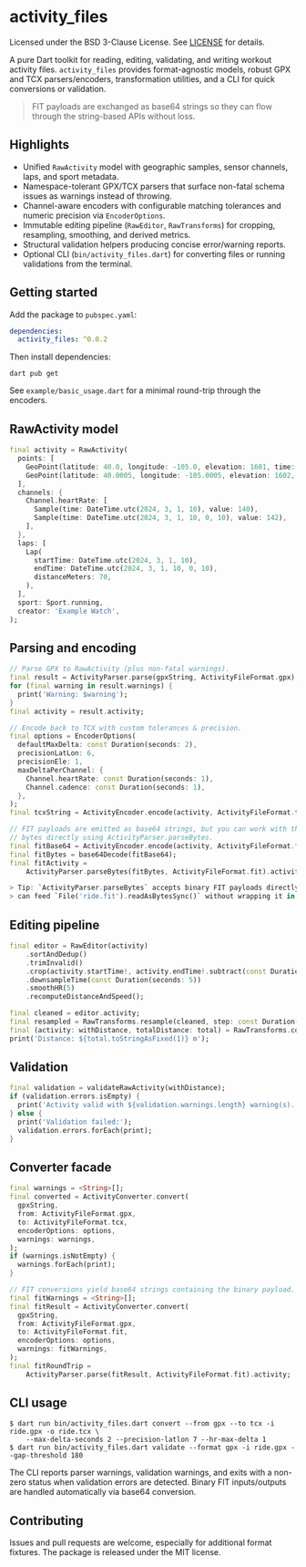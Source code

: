# activity_files
Licensed under the BSD 3-Clause License. See [LICENSE](./LICENSE) for details.

A pure Dart toolkit for reading, editing, validating, and writing workout
activity files. `activity_files` provides format-agnostic models, robust GPX and
TCX parsers/encoders, transformation utilities, and a CLI for quick conversions
or validation.

> FIT payloads are exchanged as base64 strings so they can flow through the
> string-based APIs without loss.

## Highlights

- Unified `RawActivity` model with geographic samples, sensor channels, laps,
  and sport metadata.
- Namespace-tolerant GPX/TCX parsers that surface non-fatal schema issues as
  warnings instead of throwing.
- Channel-aware encoders with configurable matching tolerances and numeric
  precision via `EncoderOptions`.
- Immutable editing pipeline (`RawEditor`, `RawTransforms`) for cropping,
  resampling, smoothing, and derived metrics.
- Structural validation helpers producing concise error/warning reports.
- Optional CLI (`bin/activity_files.dart`) for converting files or running
  validations from the terminal.

## Getting started

Add the package to `pubspec.yaml`:

```yaml
dependencies:
  activity_files: ^0.0.2
```

Then install dependencies:

```shell
dart pub get
```

See `example/basic_usage.dart` for a minimal round-trip through the encoders.

## RawActivity model

```dart
final activity = RawActivity(
  points: [
    GeoPoint(latitude: 40.0, longitude: -105.0, elevation: 1601, time: DateTime.utc(2024, 3, 1, 10)),
    GeoPoint(latitude: 40.0005, longitude: -105.0005, elevation: 1602, time: DateTime.utc(2024, 3, 1, 10, 0, 10)),
  ],
  channels: {
    Channel.heartRate: [
      Sample(time: DateTime.utc(2024, 3, 1, 10), value: 140),
      Sample(time: DateTime.utc(2024, 3, 1, 10, 0, 10), value: 142),
    ],
  },
  laps: [
    Lap(
      startTime: DateTime.utc(2024, 3, 1, 10),
      endTime: DateTime.utc(2024, 3, 1, 10, 0, 10),
      distanceMeters: 70,
    ),
  ],
  sport: Sport.running,
  creator: 'Example Watch',
);
```

## Parsing and encoding

```dart
// Parse GPX to RawActivity (plus non-fatal warnings).
final result = ActivityParser.parse(gpxString, ActivityFileFormat.gpx);
for (final warning in result.warnings) {
  print('Warning: $warning');
}
final activity = result.activity;

// Encode back to TCX with custom tolerances & precision.
final options = EncoderOptions(
  defaultMaxDelta: const Duration(seconds: 2),
  precisionLatLon: 6,
  precisionEle: 1,
  maxDeltaPerChannel: {
    Channel.heartRate: const Duration(seconds: 1),
    Channel.cadence: const Duration(seconds: 1),
  },
);
final tcxString = ActivityEncoder.encode(activity, ActivityFileFormat.tcx, options: options);

// FIT payloads are emitted as base64 strings, but you can work with the raw
// bytes directly using ActivityParser.parseBytes.
final fitBase64 = ActivityEncoder.encode(activity, ActivityFileFormat.fit, options: options);
final fitBytes = base64Decode(fitBase64);
final fitActivity =
    ActivityParser.parseBytes(fitBytes, ActivityFileFormat.fit).activity;

> Tip: `ActivityParser.parseBytes` accepts binary FIT payloads directly, so you
> can feed `File('ride.fit').readAsBytesSync()` without wrapping it in base64.
```

## Editing pipeline

```dart
final editor = RawEditor(activity)
    .sortAndDedup()
    .trimInvalid()
    .crop(activity.startTime!, activity.endTime!.subtract(const Duration(minutes: 1)))
    .downsampleTime(const Duration(seconds: 5))
    .smoothHR(5)
    .recomputeDistanceAndSpeed();

final cleaned = editor.activity;
final resampled = RawTransforms.resample(cleaned, step: const Duration(seconds: 2));
final (activity: withDistance, totalDistance: total) = RawTransforms.computeCumulativeDistance(resampled);
print('Distance: ${total.toStringAsFixed(1)} m');
```

## Validation

```dart
final validation = validateRawActivity(withDistance);
if (validation.errors.isEmpty) {
  print('Activity valid with ${validation.warnings.length} warning(s).');
} else {
  print('Validation failed:');
  validation.errors.forEach(print);
}
```

## Converter facade

```dart
final warnings = <String>[];
final converted = ActivityConverter.convert(
  gpxString,
  from: ActivityFileFormat.gpx,
  to: ActivityFileFormat.tcx,
  encoderOptions: options,
  warnings: warnings,
);
if (warnings.isNotEmpty) {
  warnings.forEach(print);
}

// FIT conversions yield base64 strings containing the binary payload.
final fitWarnings = <String>[];
final fitResult = ActivityConverter.convert(
  gpxString,
  from: ActivityFileFormat.gpx,
  to: ActivityFileFormat.fit,
  encoderOptions: options,
  warnings: fitWarnings,
);
final fitRoundTrip =
    ActivityParser.parse(fitResult, ActivityFileFormat.fit).activity;
```

## CLI usage

```
$ dart run bin/activity_files.dart convert --from gpx --to tcx -i ride.gpx -o ride.tcx \
    --max-delta-seconds 2 --precision-latlon 7 --hr-max-delta 1
$ dart run bin/activity_files.dart validate --format gpx -i ride.gpx --gap-threshold 180
```

The CLI reports parser warnings, validation warnings, and exits with a non-zero
status when validation errors are detected.
Binary FIT inputs/outputs are handled automatically via base64 conversion.

## Contributing

Issues and pull requests are welcome, especially for additional format fixtures. The package is released under the MIT license.
